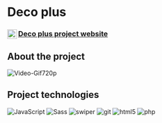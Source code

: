 # Deco plus

<a href="https://cinemastar.herokuapp.com/">
  <div>
   <img align="left" alt="Cinema Stars" width="22px" src="https://i.ya-webdesign.com/images/internet-transparent-globe-8.png" />
   <h3><a href="https://solmyrik.github.io/deco/">Deco plus project website</a></h3>
  </div>
</a>

## About the project

![Video-Gif720p](https://github.com/Solmyrik/septik/blob/main/git/%D0%A1%D0%B5%D0%BF%D1%82%D0%B8%D0%BA_-_Google_Chrome_2022-10-28_12-30-26.gif?raw=true)


## Project technologies

<p>
  <img alt="JavaScript" src="https://img.shields.io/badge/-JavaScript-ffff00?style=flat-square&logo=javascript&logoColor=black" />
  <img alt="Sass" src="https://img.shields.io/badge/-Sass-CC6699?style=flat-square&logo=sass&logoColor=white" />
  <img alt="swiper" src="https://img.shields.io/badge/-swiper-03F?style=flat-square&logo=swiper&logoColor=white" />
  <img alt="git" src="https://img.shields.io/badge/-Git-F05032?style=flat-square&logo=git&logoColor=white" />
  <img alt="html5" src="https://img.shields.io/badge/-HTML5-E34F26?style=flat-square&logo=html5&logoColor=white" />
  <img alt="php" src="https://img.shields.io/badge/-PHP-310062?style=flat-square&logo=php&logoColor=white" />
  
</p>
